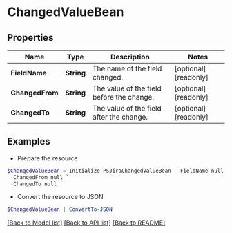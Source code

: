 # ChangedValueBean
## Properties

Name | Type | Description | Notes
------------ | ------------- | ------------- | -------------
**FieldName** | **String** | The name of the field changed. | [optional] [readonly] 
**ChangedFrom** | **String** | The value of the field before the change. | [optional] [readonly] 
**ChangedTo** | **String** | The value of the field after the change. | [optional] [readonly] 

## Examples

- Prepare the resource
```powershell
$ChangedValueBean = Initialize-PSJiraChangedValueBean  -FieldName null `
 -ChangedFrom null `
 -ChangedTo null
```

- Convert the resource to JSON
```powershell
$ChangedValueBean | ConvertTo-JSON
```

[[Back to Model list]](../README.md#documentation-for-models) [[Back to API list]](../README.md#documentation-for-api-endpoints) [[Back to README]](../README.md)

